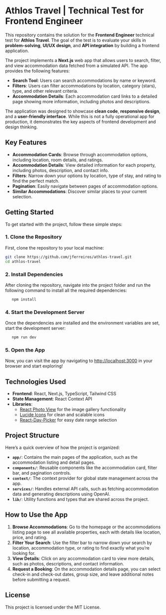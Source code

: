 # Athlos Travel | Technical Test for Frontend Engineer

This repository contains the solution for the **Frontend Engineer** technical test for **Athlos Travel**. The goal of the test is to evaluate your skills in **problem-solving**, **UI/UX design**, and **API integration** by building a frontend application.

The project implements a **Next.js** web app that allows users to search, filter, and view accommodation data fetched from a simulated API. The app provides the following features:

- **Search Tool**: Users can search accommodations by name or keyword.
- **Filters**: Users can filter accommodations by location, category (stars), type, and other relevant criteria.
- **Accommodation Details**: Each accommodation card links to a detailed page showing more information, including photos and descriptions.
  
The application was designed to showcase **clean code**, **responsive design**, and a **user-friendly interface**. While this is not a fully operational app for production, it demonstrates the key aspects of frontend development and design thinking.


## Key Features

- **Accommodation Cards**: Browse through accommodation options, including location, room details, and ratings.
- **Accommodation Details**: View detailed information for each property, including photos, description, and contact info.
- **Filters**: Narrow down your options by location, type of stay, and rating to find the perfect match.
- **Pagination**: Easily navigate between pages of accommodation options.
- **Similar Accommodations**: Discover similar places to your current selection.

## Getting Started

To get started with the project, follow these simple steps:

### 1. Clone the Repository
   First, clone the repository to your local machine:
   ```bash
   git clone https://github.com/jferreiros/athlos-travel.git
   cd athlos-travel
   ```

### 2. Install Dependencies
   After cloning the repository, navigate into the project folder and run the following command to install all the required dependencies:
```bash
   npm install
```

### 4. Start the Development Server
   Once the dependencies are installed and the environment variables are set, start the development server:
```bash
   npm run dev
```

### 5. Open the App
Now, you can visit the app by navigating to [http://localhost:3000](http://localhost:3000) in your browser and start exploring!

## Technologies Used

- **Frontend**: React, Next.js, TypeScript, Tailwind CSS
- **State Management**: React Context API
- **Libraries**:
  - [React Photo View](https://www.npmjs.com/package/react-photo-view) for the image gallery functionality
  - [Lucide Icons](https://lucide.dev/) for clean and scalable icons
  - [React-Day-Picker](https://react-day-picker.js.org/) for easy date range selection

## Project Structure

Here’s a quick overview of how the project is organized:

- **`app/`**: Contains the main pages of the application, such as the accommodation listing and detail pages.
- **`components/`**: Reusable components like the accommodation card, filter bar, and pagination controls.
- **`context/`**: The context provider for global state management across the app.
- **`services/`**: Handles external API calls, such as fetching accommodation data and generating descriptions using OpenAI.
- **`lib/`**: Utility functions and types that are shared across the project.

## How to Use the App

1. **Browse Accommodations**: Go to the homepage or the accommodations listing page to see all available properties, each with details like location, price, and rating.
2. **Filter Your Search**: Use the filter bar to narrow down your search by location, accommodation type, or rating to find exactly what you’re looking for.
3. **View Details**: Click on any accommodation card to view more details, such as photos, descriptions, and contact information.
4. **Request a Booking**: On the accommodation details page, you can select check-in and check-out dates, group size, and leave additional notes before submitting a request.

## License

This project is licensed under the MIT License.

